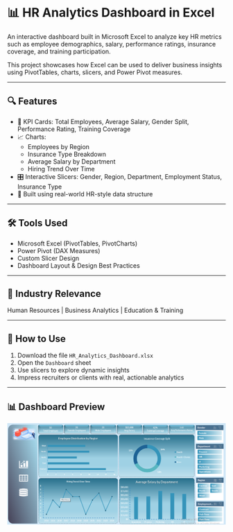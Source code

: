# 📊 HR Analytics Dashboard in Excel

An interactive dashboard built in Microsoft Excel to analyze key HR metrics such as employee demographics, salary, performance ratings, insurance coverage, and training participation.

This project showcases how Excel can be used to deliver business insights using PivotTables, charts, slicers, and Power Pivot measures.

---

## 🔍 Features

- 🧮 KPI Cards: Total Employees, Average Salary, Gender Split, Performance Rating, Training Coverage
- 📈 Charts: 
  - Employees by Region
  - Insurance Type Breakdown
  - Average Salary by Department
  - Hiring Trend Over Time
- 🎛️ Interactive Slicers: Gender, Region, Department, Employment Status, Insurance Type
- 🧠 Built using real-world HR-style data structure

---

## 🛠 Tools Used

- Microsoft Excel (PivotTables, PivotCharts)
- Power Pivot (DAX Measures)
- Custom Slicer Design
- Dashboard Layout & Design Best Practices

---

## 💼 Industry Relevance

Human Resources | Business Analytics | Education & Training

---

## 📁 How to Use

1. Download the file `HR_Analytics_Dashboard.xlsx`
2. Open the `Dashboard` sheet
3. Use slicers to explore dynamic insights
4. Impress recruiters or clients with real, actionable analytics

---
## 📊 Dashboard Preview

![Dashboard Screenshot](https://github.com/afiabasri/HR-Analytics-Dashboard-in-Excel/blob/main/HR_Dashboard.png)

